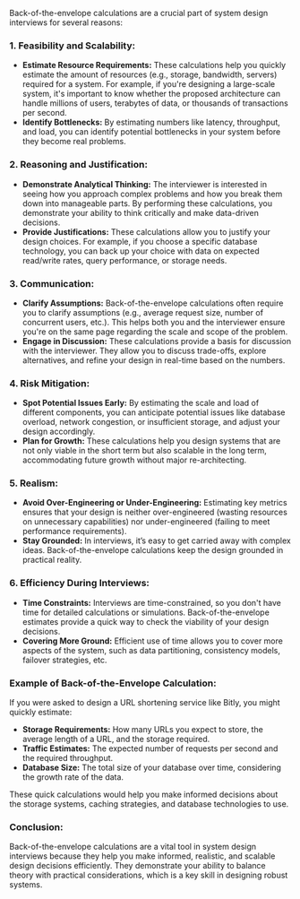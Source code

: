 Back-of-the-envelope calculations are a crucial part of system design interviews for several reasons:

### 1. **Feasibility and Scalability:**
   - **Estimate Resource Requirements:** These calculations help you quickly estimate the amount of resources (e.g., storage, bandwidth, servers) required for a system. For example, if you're designing a large-scale system, it's important to know whether the proposed architecture can handle millions of users, terabytes of data, or thousands of transactions per second.
   - **Identify Bottlenecks:** By estimating numbers like latency, throughput, and load, you can identify potential bottlenecks in your system before they become real problems.

### 2. **Reasoning and Justification:**
   - **Demonstrate Analytical Thinking:** The interviewer is interested in seeing how you approach complex problems and how you break them down into manageable parts. By performing these calculations, you demonstrate your ability to think critically and make data-driven decisions.
   - **Provide Justifications:** These calculations allow you to justify your design choices. For example, if you choose a specific database technology, you can back up your choice with data on expected read/write rates, query performance, or storage needs.

### 3. **Communication:**
   - **Clarify Assumptions:** Back-of-the-envelope calculations often require you to clarify assumptions (e.g., average request size, number of concurrent users, etc.). This helps both you and the interviewer ensure you're on the same page regarding the scale and scope of the problem.
   - **Engage in Discussion:** These calculations provide a basis for discussion with the interviewer. They allow you to discuss trade-offs, explore alternatives, and refine your design in real-time based on the numbers.

### 4. **Risk Mitigation:**
   - **Spot Potential Issues Early:** By estimating the scale and load of different components, you can anticipate potential issues like database overload, network congestion, or insufficient storage, and adjust your design accordingly.
   - **Plan for Growth:** These calculations help you design systems that are not only viable in the short term but also scalable in the long term, accommodating future growth without major re-architecting.

### 5. **Realism:**
   - **Avoid Over-Engineering or Under-Engineering:** Estimating key metrics ensures that your design is neither over-engineered (wasting resources on unnecessary capabilities) nor under-engineered (failing to meet performance requirements).
   - **Stay Grounded:** In interviews, it’s easy to get carried away with complex ideas. Back-of-the-envelope calculations keep the design grounded in practical reality.

### 6. **Efficiency During Interviews:**
   - **Time Constraints:** Interviews are time-constrained, so you don't have time for detailed calculations or simulations. Back-of-the-envelope estimates provide a quick way to check the viability of your design decisions.
   - **Covering More Ground:** Efficient use of time allows you to cover more aspects of the system, such as data partitioning, consistency models, failover strategies, etc.

### Example of Back-of-the-Envelope Calculation:
If you were asked to design a URL shortening service like Bitly, you might quickly estimate:
- **Storage Requirements:** How many URLs you expect to store, the average length of a URL, and the storage required.
- **Traffic Estimates:** The expected number of requests per second and the required throughput.
- **Database Size:** The total size of your database over time, considering the growth rate of the data.

These quick calculations would help you make informed decisions about the storage systems, caching strategies, and database technologies to use.

### Conclusion:
Back-of-the-envelope calculations are a vital tool in system design interviews because they help you make informed, realistic, and scalable design decisions efficiently. They demonstrate your ability to balance theory with practical considerations, which is a key skill in designing robust systems.